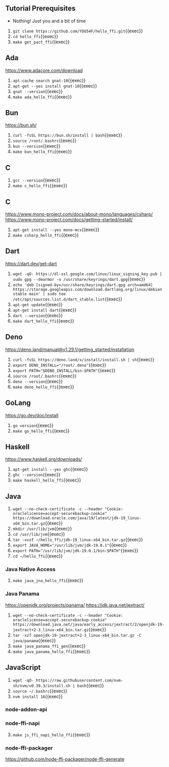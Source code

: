 ## Tutorial Prerequisites

- Nothing! Just you and a bit of time

1. `git clone https://github.com/YOU54F/hello_ffi.git`{{exec}}
2. `cd hello_ffi`{{exec}}
3. `make get_pact_ffi`{{exec}}

## Ada

<https://www.adacore.com/download>

1. `apt-cache search gnat-10`{{exec}}
2. `apt-get --yes install gnat-10`{{exec}}
3. `gnat --version`{{exec}}
4. `make ada_hello_ffi`{{exec}}

## Bun

<https://bun.sh/>

1. `curl -fsSL https://bun.sh/install | bash`{{exec}}
2. `source /root/.bashrc`{{exec}}
3. `bun --version`{{exec}}
4. `make bun_hello_ffi`{{exec}}

## C

1. `gcc --version`{{exec}}
2. `make c_hello_ffi`{{exec}}

## C

<https://www.mono-project.com/docs/about-mono/languages/csharp/>
<https://www.mono-project.com/docs/getting-started/install/>

1. `apt-get install --yes mono-mcs`{{exec}}
2. `make csharp_hello_ffi`{{exec}}

## Dart

<https://dart.dev/get-dart>

1. `wget -qO- https://dl-ssl.google.com/linux/linux_signing_key.pub | sudo gpg --dearmor -o /usr/share/keyrings/dart.gpg`{{exec}}
2. `echo 'deb [signed-by=/usr/share/keyrings/dart.gpg arch=amd64] https://storage.googleapis.com/download.dartlang.org/linux/debian stable main' | sudo tee /etc/apt/sources.list.d/dart_stable.list`{{exec}}
3. `apt-get update`{{exec}}
4. `apt-get install dart`{{exec}}
5. `dart --version`{{exec}}
6. `make dart_hello_ffi`{{exec}}

## Deno

<https://deno.land/manual@v1.29.1/getting_started/installation>

1. `curl -fsSL https://deno.land/x/install/install.sh | sh`{{exec}}
2. `export DENO_INSTALL="/root/.deno"`{{exec}}
3. `export PATH="$DENO_INSTALL/bin:$PATH"`{{exec}}
4. `source /root/.bashrc`{{exec}}
5. `deno --version`{{exec}}
6. `make deno_hello_ffi`{{exec}}

## GoLang

<https://go.dev/doc/install>

1. `go version`{{exec}}
2. `make go_hello_ffi`{{exec}}

## Haskell

<https://www.haskell.org/downloads/>

1. `apt-get install --yes ghc`{{exec}}
2. `ghc --version`{{exec}}
3. `make haskell_hello_ffi`{{exec}}

## Java

1. `wget --no-check-certificate -c --header "Cookie: oraclelicense=accept-securebackup-cookie" https://download.oracle.com/java/19/latest/jdk-19_linux-x64_bin.tar.gz`{{exec}}
2. `mkdir /usr/lib/jvm`{{exec}}
3. `cd /usr/lib/jvm`{{exec}}
4. `tar -xvzf ~/hello_ffi/jdk-19_linux-x64_bin.tar.gz`{{exec}}
5. `export JAVA_HOME="/usr/lib/jvm/jdk-19.0.1"`{{exec}}
6. `export PATH="/usr/lib/jvm/jdk-19.0.1/bin:$PATH"`{{exec}}
7. `cd ~/hello_ffi`{{exec}}

### Java Native Access

1. `make java_jna_hello_ffi`{{exec}}

### Java Panama

<https://openjdk.org/projects/panama/>
<https://jdk.java.net/jextract/>

1. `wget --no-check-certificate -c --header "Cookie: oraclelicense=accept-securebackup-cookie" https://download.java.net/java/early_access/jextract/2/openjdk-19-jextract+2-3_linux-x64_bin.tar.gz`{{exec}}
2. `tar -xzf openjdk-19-jextract+2-3_linux-x64_bin.tar.gz -C java/panama`{{exec}}
3. `make java_panama_ffi_gen`{{exec}}
4. `make java_panama_hello_ffi`{{exec}}

## JavaScript

1. `wget -qO- https://raw.githubusercontent.com/nvm-sh/nvm/v0.39.3/install.sh | bash`{{exec}}
2. `source ~/.bashrc`{{exec}}
3. `nvm install 16`{{exec}}

### node-addon-api

### node-ffi-napi

3. `make js_ffi_napi_hello_ffi`{{exec}}

### node-ffi-packager

<https://github.com/node-ffi-packager/node-ffi-generate>

<!-- 1. `apt-get install clang`
1. `apt install llvm`
2. `ln -s /usr/lib/llvm-10/lib/libclang.so.1 /usr/lib/llvm-10/lib/libclang.so`
3. `apt-get install -y libclang-dev`

5. `make js_ffi_packager_hello_ffi`{{exec}}

## Julia

<https://julialang.org/downloads/>

1. `apt-get install --yes julia`{{exec}}
2. `julia --version`{{exec}}
3. `make julia_hello_ffi`{{exec}}

<!-- ## Kotlin

https://kotlinlang.org/docs/native-c-interop.htm

1. `apt-get install --yes gradle`

## Lua

<https://luajit.org/install.html>

1. `apt-get install --yes luajit`{{exec}}
2. `luajit -v`{{exec}}
3. `make lua_hello_ffi`{{exec}}

## Nim

<https://nim-lang.org/install.html>

1. `apt-get install --yes nim`{{exec}}
2. `nim --version`{{exec}}
3. `make nim_hello_ffi`{{exec}}

## OCaml

1. `apt-get install --yes ocaml utop opam`{{exec}}
2. `ocaml --version`{{exec}}
3. `opam init`{{exec}}
4. `opam install ctypes ctypes-foreign utop`{{exec}}
5. `make ocaml_hello_ffi`{{exec}}

## Perl

https://metacpan.org/pod/FFI::Platypus

1. `cpan FFI::Platypus`{{exec}} or `make perl_install_deps`{{exec}}
2. `make perl_hello_ffi`{{exec}}

## PHP

https://www.php.net/manual/en/book.ffi.php

1. `php -v`{{exec}}
2. `make php_hello_ffi`{{exec}}

## Python

1. `python --version`{{exec}}

### CTypes

https://docs.python.org/3/library/ctypes.html

1. `make python_hello_ffi_ctypes`{{exec}}

### CFfi

https://cffi.readthedocs.io/en/latest/

1. `make python_install_deps`{{exec}}
2. `make python_hello_ffi_cffi`{{exec}}

## Racket

1. `apt-get install --yes racket`{{exec}}
2. `racket --version`{{exec}}
3. `make racket_hello_ffi`{{exec}}

## Raku

https://course.raku.org/essentials/how-to-install-rakudo/

1. `apt-get install --yes rakudo`{{exec}}
2. `rakudo --version`{{exec}}
3. `make raku_hello_ffi`{{exec}}

## Ruby

1. `curl -sSL https://rvm.io/mpapis.asc | gpg --import -`{{exec}}
2. `curl -sSL https://rvm.io/pkuczynski.asc | gpg --import -`{{exec}}
3. `curl -sSL https://get.rvm.io | bash -s stable`{{exec}}
4. `source /etc/profile.d/rvm.sh`{{exec}}
5. `rvm install 2.7.6`{{exec}}
6. `ruby --version`{{exec}}

### Fiddle

1. `make ruby_hello_ffi_fiddle`{{exec}}

### CFfi

1. `ruby_hello_ffi_ffi_deps`{{exec}}
2. `make ruby_hello_ffi_ffi`{{exec}}

## Scala-Native

## Swift

## Visual Basic

## Zig

<!-- ## Install Deno

2. `curl -fsSL https://deno.land/x/install/install.sh | sh`{{exec}}
3. `echo 'export DENO_INSTALL="/root/.deno"' >> ~/.bashrc`{{exec}}
4. `echo 'export PATH="$DENO_INSTALL/bin:$PATH"' >> ~/.bashrc`{{exec}}
5. `source ~/.bashrc`{{exec}}

## Get the Pact FFI

5. `deno run -A --unstable https://deno.land/x/pact/src/downloadFfi.ts --run`{{exec}}
6. `touch helloPactDeno.ts`{{exec}}

```ts
import { DenoPact, Pact } from "https://deno.land/x/pact/src/mod.ts";
const denoPact = new DenoPact();
console.log(denoPact.getPactFfiVersion());
```{{copy}}

7. `deno run -A --unstable helloPactDeno.ts`{{exec}}

## Run the Examples

2. `git clone https://github.com/YOU54F/deno-pact`{{exec}}
3. `cd deno-pact`{{exec}}
4. `./run get_pact_ffi`{{exec}}
7. `./run get_pact_plugin_cli`{{exec}}
8. `PATH_TO_CLI=/root/bin/ ./run get_protobuf_plugin`{{exec}}

## gRPC AreaCalculator

8. `./run test_grpc_area_client`{{exec}}
9. `./run test_grpc_area_provider`{{exec}}
10. `./run start_area_calculator_provider`{{exec}}
11. `./run run_area_calculator`{{exec}}

## gRPC Greeter

12. `./run run_grpc_greeter`{{exec}}
13. `./run test_grpc_greeter_client`{{exec}}

## HTTP Service

14. `./run run_product_api_provider`{{exec}}
15. `./run test_product_api_provider`{{exec}}

## HTTP Service

16. `./run run_smv_service`{{exec}}
17. `./run test_smv_service_provider_integration`{{exec}}
18. `./run test_smv_service_consumer_pact`{{exec}}
19. `./run test_smv_service_provider_pact`{{exec}}

##  Pact Verifier

20. `./run test_verifier_pact`{{exec}}

## Pact Broker

25. `curl pact.saf.dev -Lso - | bash -s -- broker deploy mybroker 8000`{{exec}}
    1. Open the [Pact Broker]({{TRAFFIC_HOST1_8000}}) and observe it's contents.
    2. You can check the Docker logs for the Pact Broker, `docker logs mybroker_pact_broker_1`{{exec}}
    3. Restart the container if there was any issues `docker restart mybroker_pact_broker_1`{{exec}}

5. `./run get_broker`{{exec}}
